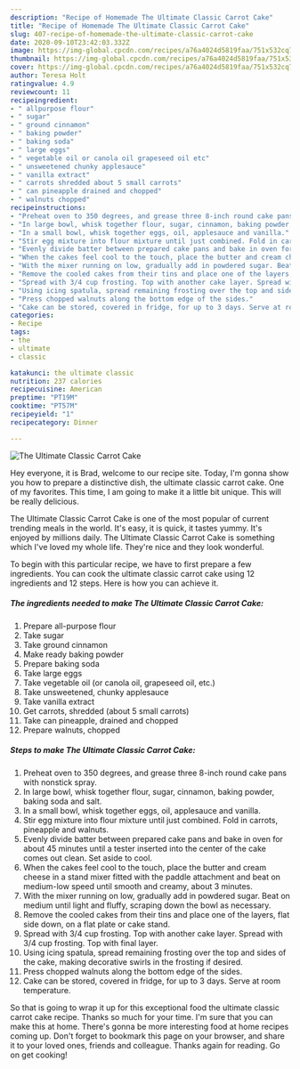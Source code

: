 ```yaml
---
description: "Recipe of Homemade The Ultimate Classic Carrot Cake"
title: "Recipe of Homemade The Ultimate Classic Carrot Cake"
slug: 407-recipe-of-homemade-the-ultimate-classic-carrot-cake
date: 2020-09-10T23:42:03.332Z
image: https://img-global.cpcdn.com/recipes/a76a4024d5819faa/751x532cq70/the-ultimate-classic-carrot-cake-recipe-main-photo.jpg
thumbnail: https://img-global.cpcdn.com/recipes/a76a4024d5819faa/751x532cq70/the-ultimate-classic-carrot-cake-recipe-main-photo.jpg
cover: https://img-global.cpcdn.com/recipes/a76a4024d5819faa/751x532cq70/the-ultimate-classic-carrot-cake-recipe-main-photo.jpg
author: Teresa Holt
ratingvalue: 4.9
reviewcount: 11
recipeingredient:
- " allpurpose flour"
- " sugar"
- " ground cinnamon"
- " baking powder"
- " baking soda"
- " large eggs"
- " vegetable oil or canola oil grapeseed oil etc"
- " unsweetened chunky applesauce"
- " vanilla extract"
- " carrots shredded about 5 small carrots"
- " can pineapple drained and chopped"
- " walnuts chopped"
recipeinstructions:
- "Preheat oven to 350 degrees, and grease three 8-inch round cake pans with nonstick spray."
- "In large bowl, whisk together flour, sugar, cinnamon, baking powder, baking soda and salt."
- "In a small bowl, whisk together eggs, oil, applesauce and vanilla."
- "Stir egg mixture into flour mixture until just combined. Fold in carrots, pineapple and walnuts."
- "Evenly divide batter between prepared cake pans and bake in oven for about 45 minutes until a tester inserted into the center of the cake comes out clean. Set aside to cool."
- "When the cakes feel cool to the touch, place the butter and cream cheese in a stand mixer fitted with the paddle attachment and beat on medium-low speed until smooth and creamy, about 3 minutes."
- "With the mixer running on low, gradually add in powdered sugar. Beat on medium until light and fluffy, scraping down the bowl as necessary."
- "Remove the cooled cakes from their tins and place one of the layers, flat side down, on a flat plate or cake stand."
- "Spread with 3/4 cup frosting. Top with another cake layer. Spread with 3/4 cup frosting. Top with final layer."
- "Using icing spatula, spread remaining frosting over the top and sides of the cake, making decorative swirls in the frosting if desired."
- "Press chopped walnuts along the bottom edge of the sides."
- "Cake can be stored, covered in fridge, for up to 3 days. Serve at room temperature."
categories:
- Recipe
tags:
- the
- ultimate
- classic

katakunci: the ultimate classic 
nutrition: 237 calories
recipecuisine: American
preptime: "PT19M"
cooktime: "PT57M"
recipeyield: "1"
recipecategory: Dinner

---
```



![The Ultimate Classic Carrot Cake](https://img-global.cpcdn.com/recipes/a76a4024d5819faa/751x532cq70/the-ultimate-classic-carrot-cake-recipe-main-photo.jpg)

Hey everyone, it is Brad, welcome to our recipe site. Today, I'm gonna show you how to prepare a distinctive dish, the ultimate classic carrot cake. One of my favorites. This time, I am going to make it a little bit unique. This will be really delicious.



The Ultimate Classic Carrot Cake is one of the most popular of current trending meals in the world. It's easy, it is quick, it tastes yummy. It's enjoyed by millions daily. The Ultimate Classic Carrot Cake is something which I've loved my whole life. They're nice and they look wonderful.


To begin with this particular recipe, we have to first prepare a few ingredients. You can cook the ultimate classic carrot cake using 12 ingredients and 12 steps. Here is how you can achieve it.

<!--inarticleads1-->

##### The ingredients needed to make The Ultimate Classic Carrot Cake:

1. Prepare  all-purpose flour
1. Take  sugar
1. Take  ground cinnamon
1. Make ready  baking powder
1. Prepare  baking soda
1. Take  large eggs
1. Take  vegetable oil (or canola oil, grapeseed oil, etc.)
1. Take  unsweetened, chunky applesauce
1. Take  vanilla extract
1. Get  carrots, shredded (about 5 small carrots)
1. Take  can pineapple, drained and chopped
1. Prepare  walnuts, chopped




<!--inarticleads2-->

##### Steps to make The Ultimate Classic Carrot Cake:

1. Preheat oven to 350 degrees, and grease three 8-inch round cake pans with nonstick spray.
1. In large bowl, whisk together flour, sugar, cinnamon, baking powder, baking soda and salt.
1. In a small bowl, whisk together eggs, oil, applesauce and vanilla.
1. Stir egg mixture into flour mixture until just combined. Fold in carrots, pineapple and walnuts.
1. Evenly divide batter between prepared cake pans and bake in oven for about 45 minutes until a tester inserted into the center of the cake comes out clean. Set aside to cool.
1. When the cakes feel cool to the touch, place the butter and cream cheese in a stand mixer fitted with the paddle attachment and beat on medium-low speed until smooth and creamy, about 3 minutes.
1. With the mixer running on low, gradually add in powdered sugar. Beat on medium until light and fluffy, scraping down the bowl as necessary.
1. Remove the cooled cakes from their tins and place one of the layers, flat side down, on a flat plate or cake stand.
1. Spread with 3/4 cup frosting. Top with another cake layer. Spread with 3/4 cup frosting. Top with final layer.
1. Using icing spatula, spread remaining frosting over the top and sides of the cake, making decorative swirls in the frosting if desired.
1. Press chopped walnuts along the bottom edge of the sides.
1. Cake can be stored, covered in fridge, for up to 3 days. Serve at room temperature.




So that is going to wrap it up for this exceptional food the ultimate classic carrot cake recipe. Thanks so much for your time. I'm sure that you can make this at home. There's gonna be more interesting food at home recipes coming up. Don't forget to bookmark this page on your browser, and share it to your loved ones, friends and colleague. Thanks again for reading. Go on get cooking!
